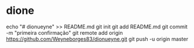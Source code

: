 # dione
echo "# dionueyne" >> README.md  git init  git add README.md  git commit -m "primeira confirmação"  git remote add origin https://github.com/Weyneborges83/dionueyne.git  git push -u origin master
